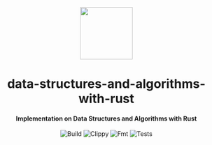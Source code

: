 <div>
  <div align="center" style="display: block; text-align: center;">
    <img
      src="https://camo.githubusercontent.com/734a3468bce992fbc3b729562d41c92f4912c99a/68747470733a2f2f7777772e727573742d6c616e672e6f72672f7374617469632f696d616765732f727573742d6c6f676f2d626c6b2e737667"
      height="120"
      width="120"
    />
  </div>
  <h1 align="center">data-structures-and-algorithms-with-rust</h1>
  <h4 align="center">
    Implementation on Data Structures and Algorithms with Rust
  </h4>
</div>

<div align="center">

  ![Build](https://github.com/EstebanBorai/data-structures-and-algorithms-with-rust/workflows/build/badge.svg)
  ![Clippy](https://github.com/EstebanBorai/data-structures-and-algorithms-with-rust/workflows/clippy/badge.svg)
  ![Fmt](https://github.com/EstebanBorai/data-structures-and-algorithms-with-rust/workflows/fmt/badge.svg)
  ![Tests](https://github.com/EstebanBorai/data-structures-and-algorithms-with-rust/workflows/tests/badge.svg)

</div>
